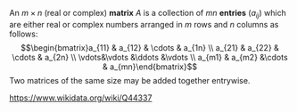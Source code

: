 An $m\times n$ (real or complex) **matrix** $A$ is a collection of $mn$ **entries** $(a_{ij})$ which are either real or complex numbers arranged in $m$ rows and $n$ columns as follows: $$\begin{bmatrix}a_{11} & a_{12} & \cdots & a_{1n} \\ a_{21} & a_{22} & \cdots & a_{2n} \\ \vdots&\vdots &\ddots &\vdots \\ a_{m1} & a_{m2} &\cdots & a_{mn}\end{bmatrix}$$
Two matrices of the same size may be added together entrywise.

https://www.wikidata.org/wiki/Q44337